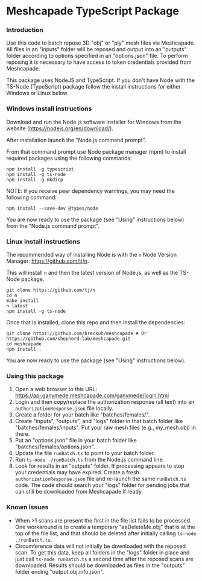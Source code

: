 # Meshcapade TypeScript Package

### Introduction

Use this code to batch repose 3D "obj" or "ply" mesh files via Meshcapade. All files in an "inputs" folder will be reposed and output into an "outputs" folder according to options specified in an "options.json" file. To perform reposing it is necessary to have access to token credentials provided from Meshcapade.

This package uses NodeJS and TypeScript. If you don't have Node with the TS-Node (TypeScript) package follow the install instructions for either Windows or Linux below.


### Windows install instructions

Download and run the Node.js software installer for Windows from the website (https://nodejs.org/en/download/).

After installation launch the "Node.js command prompt".

From that command prompt use Node package manager (npm) to install required packages using the following commands:

    npm install -g typescript
    npm install -g ts-node
    npm install -g mkdirp

NOTE: if you receive peer dependency warnings, you may need the following command:

    npm install --save-dev @types/node

You are now ready to use the package (see "Using" instructions below) from the "Node.js command prompt".


### Linux install instructions

The recommended way of installing Node is with the `n` Node Version Manager: https://github.com/tj/n.

This will install `n` and then the latest version of Node.js, as well as the TS-Node package.

    git clone https://github.com/tj/n
    cd n
    make install
    n latest
    npm install -g ts-node

Once that is installed, clone this repo and then install the dependencies:

    git clone https://github.com/breckuh/meshcapade # Or https://github.com/shepherd-lab/meshcapade.git
    cd meshcapade
    npm install .

You are now ready to use the package (see "Using" instructions below).


### Using this package

1. Open a web browser to this URL: https://api.ganymede.meshcapade.com/ganymede/login.html
2. Login and then copy/replace the authorization response (all text) into an `authorizationResponse.json` file locally.
3. Create a folder for your batch like "batches/females/".
4. Create "inputs", "outputs", and "logs" folder in that batch folder like "batches/females/inputs". Put your raw mesh files (e.g., my_mesh.obj) in there.
5. Put an "options.json" file in your batch folder like "batches/females/options.json".
6. Update the file `runBatch.ts` to point to your batch folder.
7. Run `ts-node ./runBatch.ts` from the Node.js command line.
8. Look for results in an "outputs" folder. If processing appears to stop your credentials may have expired. Create a fresh `authorizationResponse.json` file and re-launch the same `runBatch.ts` code. The code should search your "logs" folder for pending jobs that can still be downloaded from Meshcapade if ready.


### Known issues
* When >1 scans are present the first in the file list fails to be processed. One workaround is to create a temporary "aaDeleteMe.obj" that is at the top of the file list, and that should be deleted after initially calling `ts-node ./runBatch.ts`.
* Circumference data will not initially be downloaded with the reposed scan. To get this data, keep all folders in the "logs" folder in place and just call `ts-node runBatch.ts` a second time after the reposed scans are downloaded. Results should be downloaded as files in the "outputs" folder ending "output.obj.info.json".

